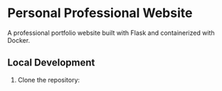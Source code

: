 # Personal Professional Website

A professional portfolio website built with Flask and containerized with Docker.

## Local Development

1. Clone the repository:
